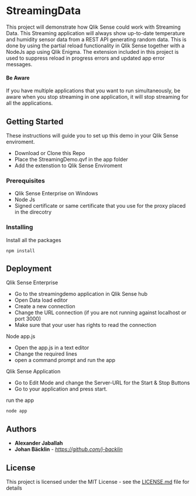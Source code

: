 # StreamingData

This project will demonstrate how Qlik Sense could work with Streaming Data. This Streaming application will always show up-to-date temperature and humidity sensor data from a REST API generating random data. This is done by using the partial reload functionality in Qlik Sense together with a NodeJs app using Qlik Enigma. The extension included in this project is used to suppress reload in progress errors and updated app error messages.

#### Be Aware

If you have multiple applications that you want to run simultaneously, be aware when you stop streaming in one application, it will stop streaming for all the applications.

## Getting Started

These instructions will guide you to set up this demo in your Qlik Sense enviroment. 

* Download or Clone this Repo
* Place the StreamingDemo.qvf in the app folder
* Add the extenstion to Qlik Sense Enviroment

### Prerequisites

* Qlik Sense Enterprise on Windows
* Node Js
* Signed certificate or same certificate that you use for the proxy placed in the direcotry

### Installing

Install all the packages

```
npm install
```


## Deployment

Qlik Sense Enterprise
* Go to the streamingdemo application in Qlik Sense hub 
* Open Data load editor
* Create a new connection
* Change the URL connection (if you are not running against localhost or port 3000)
* Make sure that your user has rights to read the connection

Node app.js
* Open the app.js in a text editor
* Change the required lines
* open a command prompt and run the app

Qlik Sense Application
* Go to Edit Mode and change the Server-URL for the Start & Stop Buttons
* Go to your application and press start. 

run the app
```
node app
```


## Authors

* **Alexander Jaballah**
* **Johan Bäcklin** - *https://github.com/j-backlin*


## License

This project is licensed under the MIT License - see the [LICENSE.md](LICENSE.md) file for details
